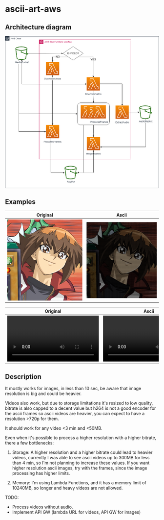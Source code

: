 # ascii-art-aws

## Architecture diagram

![architecture diagram](https://raw.githubusercontent.com/HeNeos/ascii-art-aws/main/ascii_art.drawio.png)

## Examples

|Original|Ascii|
|--------|-----|
|![jaden_original](https://raw.githubusercontent.com/HeNeos/ascii-art-aws/main/assets/jaden_1.PNG)|![jaden_ascii](https://raw.githubusercontent.com/HeNeos/ascii-art-aws/main/assets/jaden_1_resized-ae5b6be6b02d4802abe229e1f1450742_ascii.png)|


|Original|Ascii|
|--------|-----|
|<video src="https://github.com/user-attachments/assets/e923b3fa-91c2-4db0-8383-d81248b31a35">| <video src="https://github.com/user-attachments/assets/1f22e824-cb0d-42cd-9103-be87f7efa8df"></video> |

## Description

It mostly works for images, in less than 10 sec, be aware that image resolution is big and could be heavier.

Videos also work, but due to storage limitations it's resized to low quality, bitrate is also capped to a decent value but h264 is not a good encoder for the ascii frames so ascii videos are heavier, you can expect to have a resolution >720p for them.

It should work for any video <3 min and <50MB.

Even when it's possible to process a higher resolution with a higher bitrate, there a few bottlenecks:

1. Storage: A higher resolution and a higher bitrate could lead to heavier videos, currently I was able to see ascii videos up to 300MB for less than 4 min, so I'm not planning to increase these values. If you want higher resolution ascii images, try with the frames, since the image processing has higher limits.

2. Memory: I'm using Lambda Functions, and it has a memory limit of 10240MB, so longer and heavy videos are not allowed.

TODO: 
  - Process videos without audio.
  - Implement API GW (lambda URL for videos, API GW for images)
